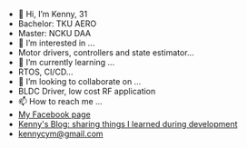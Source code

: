 - 👋 Hi, I’m Kenny, 31
- Bachelor: TKU AERO
- Master: NCKU DAA
- 👀 I’m interested in ...
- Motor drivers, controllers and state estimator...
- 🌱 I’m currently learning ...
- RTOS, CI/CD...
- 💞️ I’m looking to collaborate on ...
- BLDC Driver, low cost RF application 
- 📫 How to reach me ...
- [My Facebook page](https://www.facebook.com/cp3196x04/)
- [Kenny's Blog: sharing things I learned during development](https://labujuice.github.io/my_blog/)
- <kennycym@gmail.com>

<!---
Labujuice/Labujuice is a ✨ special ✨ repository because its `README.md` (this file) appears on your GitHub profile.
You can click the Preview link to take a look at your changes.
--->
